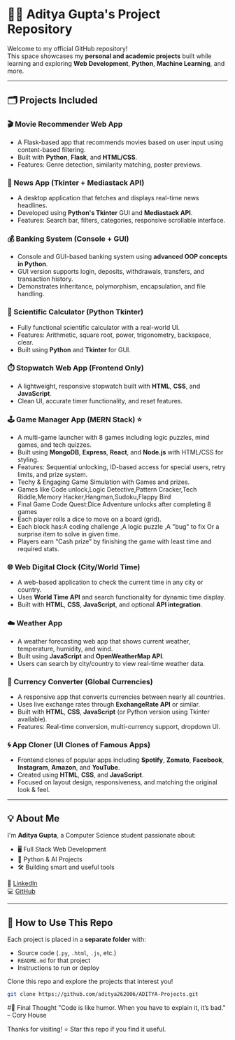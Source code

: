# 👨‍💻 Aditya Gupta's Project Repository

Welcome to my official GitHub repository!  
This space showcases my **personal and academic projects** built while learning and exploring **Web Development**, **Python**, **Machine Learning**, and more.

---

## 🗂️ Projects Included

### 🎬 Movie Recommender Web App
- A Flask-based app that recommends movies based on user input using content-based filtering.
- Built with **Python**, **Flask**, and **HTML/CSS**.
- Features: Genre detection, similarity matching, poster previews.

### 📰 News App (Tkinter + Mediastack API)
- A desktop application that fetches and displays real-time news headlines.
- Developed using **Python's Tkinter** GUI and **Mediastack API**.
- Features: Search bar, filters, categories, responsive scrollable interface.

### 💰 Banking System (Console + GUI)
- Console and GUI-based banking system using **advanced OOP concepts in Python**.
- GUI version supports login, deposits, withdrawals, transfers, and transaction history.
- Demonstrates inheritance, polymorphism, encapsulation, and file handling.

### 🔢 Scientific Calculator (Python Tkinter)
- Fully functional scientific calculator with a real-world UI.
- Features: Arithmetic, square root, power, trigonometry, backspace, clear.
- Built using **Python** and **Tkinter** for GUI.

### ⏱️ Stopwatch Web App (Frontend Only)
- A lightweight, responsive stopwatch built with **HTML**, **CSS**, and **JavaScript**.
- Clean UI, accurate timer functionality, and reset features.

### 🕹️ Game Manager App (MERN Stack) ⭐
- A multi-game launcher with 8 games including logic puzzles, mind games, and tech quizzes.
- Built using **MongoDB**, **Express**, **React**, and **Node.js** with HTML/CSS for styling.
- Features: Sequential unlocking, ID-based access for special users, retry limits, and prize system.
- Techy & Engaging Game Simulation with Games and prizes.
- Games like Code unlock,Logic Detective,Pattern Cracker,Tech Riddle,Memory Hacker,Hangman,Sudoku,Flappy Bird
- Final Game Code Quest:Dice Adventure unlocks after completing 8 games 
- Each player rolls a dice to move on a board (grid).
- Each block has:A coding challenge ,A logic puzzle ,A "bug" to fix Or a surprise item to solve in given time.
- Players earn “Cash prize” by finishing the game with least time and required stats.

### 🌐 Web Digital Clock (City/World Time)
- A web-based application to check the current time in any city or country.
- Uses **World Time API** and search functionality for dynamic time display.
- Built with **HTML**, **CSS**, **JavaScript**, and optional **API integration**.

### ☁️ Weather App
- A weather forecasting web app that shows current weather, temperature, humidity, and wind.
- Built using **JavaScript** and **OpenWeatherMap API**.
- Users can search by city/country to view real-time weather data.

### 💱 Currency Converter (Global Currencies)
- A responsive app that converts currencies between nearly all countries.
- Uses live exchange rates through **ExchangeRate API** or similar.
- Built with **HTML**, **CSS**, **JavaScript** (or Python version using Tkinter available).
- Features: Real-time conversion, multi-currency support, dropdown UI.

### 🌀 App Cloner (UI Clones of Famous Apps)
- Frontend clones of popular apps including **Spotify**, **Zomato**, **Facebook**, **Instagram**, **Amazon**, and **YouTube**.
- Created using **HTML**, **CSS**, and **JavaScript**.
- Focused on layout design, responsiveness, and matching the original look & feel.

---

## 💡 About Me

I'm **Aditya Gupta**, a Computer Science student passionate about:
- 🖥️ Full Stack Web Development
- 🤖 Python & AI Projects
- 🛠️ Building smart and useful tools

🔗 [LinkedIn](https://www.linkedin.com/in/aditya-gupta-a2685b312)  
💻 [GitHub](https://github.com/aditya262006)

---

## 📝 How to Use This Repo

Each project is placed in a **separate folder** with:
- Source code (`.py`, `.html`, `.js`, etc.)
- `README.md` for that project
- Instructions to run or deploy

Clone this repo and explore the projects that interest you!

```bash
git clone https://github.com/aditya262006/ADITYA-Projects.git
```
#🧠 Final Thought
"Code is like humor. When you have to explain it, it’s bad." – Cory House

Thanks for visiting! ⭐ Star this repo if you find it useful.
